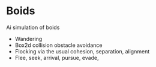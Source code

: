 # Boids

Ai simulation of boids
 - Wandering
 - Box2d collision obstacle avoidance
 - Flocking via the usual cohesion, separation, alignment
 - Flee, seek, arrival, pursue, evade, 
